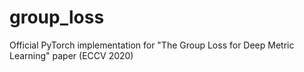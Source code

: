 # group_loss
Official PyTorch implementation for "The Group Loss for Deep Metric Learning" paper (ECCV 2020)

